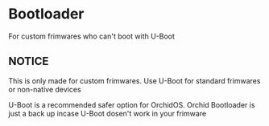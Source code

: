 # Bootloader

For custom frimwares who can't boot with U-Boot

## NOTICE

This is only made for custom frimwares. Use U-Boot for standard frimwares or non-native devices

U-Boot is a recommended safer option for OrchidOS. Orchid Bootloader is just a back up incase U-Boot dosen't work in your frimware
